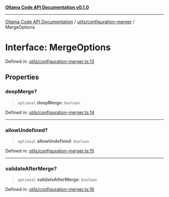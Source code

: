 [**Ollama Code API Documentation v0.1.0**](../../../README.md)

***

[Ollama Code API Documentation](../../../modules.md) / [utils/configuration-merger](../README.md) / MergeOptions

# Interface: MergeOptions

Defined in: [utils/configuration-merger.ts:13](https://github.com/erichchampion/ollama-code/blob/00ee2a1c7aae90b38558806cf40c91c52edd65c9/ollama-code/src/utils/configuration-merger.ts#L13)

## Properties

### deepMerge?

> `optional` **deepMerge**: `boolean`

Defined in: [utils/configuration-merger.ts:14](https://github.com/erichchampion/ollama-code/blob/00ee2a1c7aae90b38558806cf40c91c52edd65c9/ollama-code/src/utils/configuration-merger.ts#L14)

***

### allowUndefined?

> `optional` **allowUndefined**: `boolean`

Defined in: [utils/configuration-merger.ts:15](https://github.com/erichchampion/ollama-code/blob/00ee2a1c7aae90b38558806cf40c91c52edd65c9/ollama-code/src/utils/configuration-merger.ts#L15)

***

### validateAfterMerge?

> `optional` **validateAfterMerge**: `boolean`

Defined in: [utils/configuration-merger.ts:16](https://github.com/erichchampion/ollama-code/blob/00ee2a1c7aae90b38558806cf40c91c52edd65c9/ollama-code/src/utils/configuration-merger.ts#L16)
